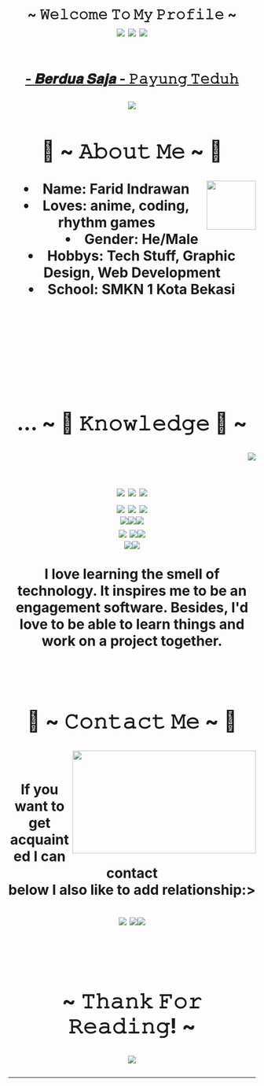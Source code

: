 <body>
        <center>
      <h1 align="center">~ 𝚆𝚎𝚕𝚌𝚘𝚖𝚎 𝚃𝚘 𝙼𝚢 𝙿𝚛𝚘𝚏𝚒𝚕𝚎 ~</
      <br>
      <div align="center">
      <!-- <a href="https://discord.com/users/202740603790819328" > -->
          <div align="center">
      <img src="https://github-readme-stats.vercel.app/api?username=Zayidx&theme=midnight-purple&show_icons=true&hide_border=false&count_private=false">
      <img src="https://github-readme-streak-stats.herokuapp.com/?user=Zayidx&theme=midnight-purple&hide_border=false">
      <img src="https://github-readme-stats.vercel.app/api/top-langs/?username=Zayidx&theme=midnight-purple&show_icons=true&hide_border=false&layout=compact">
            </div>
          <br>
      <p><a href="https://youtu.be/Tct7qR2bhHA?si=01KN1R03u5VW0IAF">- 𝑩𝒆𝒓𝒅𝒖𝒂 𝑺𝒂𝒋𝒂 - 𝙿𝚊𝚢𝚞𝚗𝚐 𝚃𝚎𝚍𝚞𝚑</a><p>
        
  </div>
          <div align="center">
      <img src="https://64.media.tumblr.com/8a5d02f20315a95a3960551d5efb0f2f/tumblr_n1m3mlzY421r1xmp6o3_640.gif">
            </div>
      <div>
      <h2 align="center"> 🦊 ~ 𝙰𝚋𝚘𝚞𝚝 𝙼𝚎 ~ 🦊 </h2>
        <div align="center">
      <img src="https://media.tenor.com/MXdLda7_c_kAAAAd/anime-anime-girl.gif" align="right" width="100px">
        </div>
      <li>
       <b>Name:</b> Farid Indrawan</li>
      <li>
      <b>Loves:</b> anime, coding, rhythm games
      </li>
      <li>
      <b>Gender:</b> He/Male
      </li>
      <li>
      <b>Hobbys:</b> Tech Stuff, Graphic Design, Web Development
      </li>
      <li>
      <b>School:</b> SMKN 1 Kota Bekasi
      </li>
      <br><br><br>
      </div>
      <br>
      <div>
       <br>
      <p>
        <h2 margin-left="30px" align="center">... ~ 📇 𝙺𝚗𝚘𝚠𝚕𝚎𝚍𝚐𝚎 📇 ~</h2>
        <div align="center">
      <img src="https://media2.giphy.com/media/v1.Y2lkPTc5MGI3NjExajRvbWxvem1rNTQ4MG9qeHg4NXE5ZmdmOWtsZG8yYms3M2JhdG51cCZlcD12MV9pbnRlcm5hbF9naWZfYnlfaWQmY3Q9Zw/N6wBPWsPyifYc/giphy.gif" align="right">
        </div>
      </div>
<div>
        <br>
<p align="center"><img src="https://img.shields.io/badge/GODOT-%23FFFFFF.svg?style=for-the-badge&logo=godot-engine"/> <img src="https://img.shields.io/badge/html5%20-%23E34F26.svg?&style=for-the-badge&logo=html5&logoColor=white"/> <img src="https://img.shields.io/badge/css3%20-%231572B6.svg?&style=for-the-badge&logo=css3&logoColor=white"/><br>
       <img src="https://img.shields.io/badge/SASS-hotpink.svg?style=for-the-badge&logo=SASS&logoColor=white"/> <img src="https://img.shields.io/badge/javascript%20-%23323330.svg?&style=for-the-badge&logo=javascript&logoColor=%23F7DF1E"/> <img src="https://img.shields.io/badge/git%20-%23F05033.svg?&style=for-the-badge&logo=git&logoColor=white"/>
       <br><img src="https://img.shields.io/badge/react-%2320232a.svg?style=for-the-badge&logo=react&logoColor=%2361DAFB"><img src="https://img.shields.io/badge/tailwindcss-%2338B2AC.svg?style=for-the-badge&logo=tailwind-css&logoColor=white"><img src="https://img.shields.io/badge/bootstrap-%238511FA.svg?style=for-the-badge&logo=bootstrap&logoColor=white"><br><img src="https://img.shields.io/badge/Visual%20Studio%20Code-0078d7.svg?style=for-the-badge&logo=visual-studio-code&logoColor=white"> <img src="https://img.shields.io/badge/c-%2300599C.svg?style=for-the-badge&logo=c&logoColor=white"><img src="https://img.shields.io/badge/c++-%2300599C.svg?style=for-the-badge&logo=c%2B%2B&logoColor=white"><br><img src="https://img.shields.io/badge/java-%23ED8B00.svg?style=for-the-badge&logo=openjdk&logoColor=white"><img src="https://img.shields.io/badge/python-3670A0?style=for-the-badge&logo=python&logoColor=ffdd54"> <br><br>
      I love learning the smell of technology. It inspires me to be an engagement software. Besides, I'd love to be able to learn things and work on a project together.
</p>
<br>
<h2 align="center">           📝 ~ 𝙲𝚘𝚗𝚝𝚊𝚌𝚝 𝙼𝚎 ~ 📝</h2>
        <div align="center">
      <img src="https://media1.giphy.com/media/v1.Y2lkPTc5MGI3NjExZm5nd2syazN3ZnVnbmx0Z2FldG5zejhwc3l5djl0eTh3NW1qMWhsOCZlcD12MV9pbnRlcm5hbF9naWZfYnlfaWQmY3Q9Zw/d1E2VyhFsxawRbeo/giphy.gif" align="right" width="373.5px" height="208.5px">
        </div>
      <br>
<p align="center">If you want to get acquainted I can contact <br>
      below I also like to add relationship:></p>
      <p align="center"><a href="https://www.instagram.com/faridx.404/" target="_blank"><img src="https://img.shields.io/badge/Instagram-%23E4405F.svg?style=for-the-badge&logo=Instagram&logoColor=white"/></a> <a href="https://www.youtube.com/channel/UC2s8mJMR6RplVorujUQu6Ww" target="_blank"><img src="https://img.shields.io/badge/YouTube-%23FF0000.svg?style=for-the-badge&logo=YouTube&logoColor=white"/></a><a href="https://www.tiktok.com/@faridaja0236" target="_blank"><img src="https://img.shields.io/badge/TikTok-%23000000.svg?style=for-the-badge&logo=TikTok&logoColor=white"/></a></p>
      </div>
<br>
<div>
<h2 align="center">~ 𝚃𝚑𝚊𝚗𝚔 𝙵𝚘𝚛 𝚁𝚎𝚊𝚍𝚒𝚗𝚐! ~</h2>
<div align="center">
<img src="https://media1.giphy.com/media/v1.Y2lkPTc5MGI3NjExZWw1OWZ0czV3djMya25tNmk4OGJ4NWE3bHkza3hnM2d3YTV2Z3pmYiZlcD12MV9pbnRlcm5hbF9naWZfYnlfaWQmY3Q9Zw/nBugNKFDJ9aT2hk3Gf/giphy.gif">
</div>
<hr>
</div>
</div>
</center>
</body>
